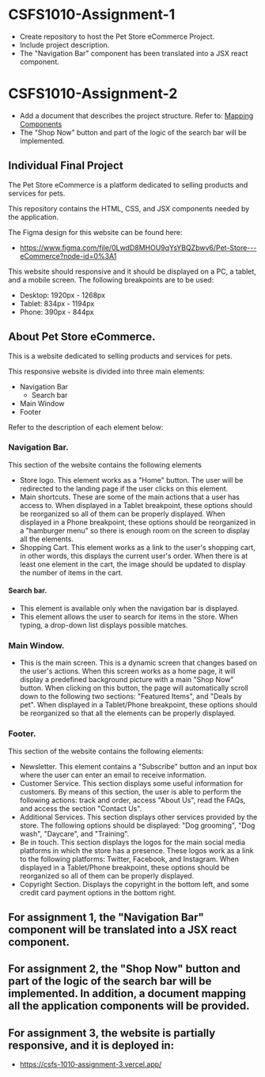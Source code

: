 # CSFS1010-Assignment-1
- Create repository to host the Pet Store eCommerce Project.
- Include project description.
- The "Navigation Bar" component has been translated into a JSX react component.

# CSFS1010-Assignment-2
- Add a document that describes the project structure. Refer to: [Mapping Components](./petstore_ecommerce/mapping_components/)
- The "Shop Now" button and part of the logic of the search bar will be implemented.

## Individual Final Project

The Pet Store eCommerce is a platform dedicated to selling products and services for pets.

This repository contains the HTML, CSS, and JSX components needed by the application.

The Figma design for this website can be found here:
- https://www.figma.com/file/0LwdD8MHOU9qYsYBQZbwv6/Pet-Store---eCommerce?node-id=0%3A1

This website should responsive and it should be displayed on a PC, a tablet, and a mobile screen.
The following breakpoints are to be used:
- Desktop: 1920px - 1268px
- Tablet: 834px - 1194px
- Phone: 390px - 844px

## About Pet Store eCommerce.

This is a website dedicated to selling products and services for pets.

This responsive website is divided into three main elements:
- Navigation Bar
  - Search bar
- Main Window
- Footer

Refer to the description of each element below:

### Navigation Bar.
This section of the website contains the following elements
- Store logo. This element works as a "Home" button. The user will be redirected to the landing page if the user clicks on this element.
- Main shortcuts. These are some of the main actions that a user has access to. When displayed in a Tablet breakpoint, these options should be reorganized so all of them can be properly displayed. When displayed in a Phone breakpoint, these options should be reorganized in a "hamburger menu" so there is enough room on the screen to display all the elements.
- Shopping Cart. This element works as a link to the user's shopping cart, in other words, this displays the current user's order. When there is at least one element in the cart, the image should be updated to display the number of items in the cart.

#### Search bar.
 - This element is available only when the navigation bar is displayed.
 - This element allows the user to search for items in the store. When typing, a drop-down list displays possible matches.

### Main Window.
- This is the main screen. This is a dynamic screen that changes based on the user's actions. When this screen works as a home page, it will display a predefined background picture with a main "Shop Now" button. When clicking on this button, the page will automatically scroll down to the following two sections: "Featured Items", and "Deals by pet". When displayed in a Tablet/Phone breakpoint, these options should be reorganized so that all the elements can be properly displayed.

### Footer.
This section of the website contains the following elements:
- Newsletter. This element contains a "Subscribe" button and an input box where the user can enter an email to receive information.
- Customer Service. This section displays some useful information for customers. By means of this section, the user is able to perform the following actions: track and order, access "About Us", read the FAQs, and access the section "Contact Us".
- Additional Services. This section displays other services provided by the store. The following options should be displayed: "Dog grooming", "Dog wash", "Daycare", and "Training".
- Be in touch. This section displays the logos for the main social media platforms in which the store has a presence. These logos work as a link to the following platforms: Twitter, Facebook, and Instagram.
When displayed in a Tablet/Phone breakpoint, these options should be reorganized so all of them can be properly displayed.
- Copyright Section. Displays the copyright in the bottom left, and some credit card payment options in the bottom right.

## For assignment 1, the "Navigation Bar" component will be translated into a JSX react component.
## For assignment 2, the "Shop Now" button and part of the logic of the search bar will be implemented. In addition, a document mapping all the application components will be provided.

## For assignment 3, the website is partially responsive, and it is deployed in:
- https://csfs-1010-assignment-3.vercel.app/